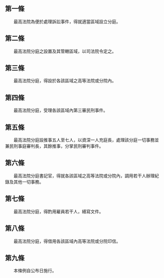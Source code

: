第一條 
-------
　　最高法院為便於處理訴訟事件，得就適當區域設立分庭。  


第二條 
-------
　　最高法院分庭之設置及其管轄區域，以司法院令定之。  


第三條 
-------
　　最高法院分庭，得設於各該區域之高等法院或分院內。  


第四條 
-------
　　最高法院分庭，受理各該區域內第三審民刑事件。  


第五條 
-------
　　最高法院分庭設推事五人至七人，以資深一人充庭長，處理該分庭一切事務並兼民刑事庭審判長，其餘推事，分掌民刑審判事件。  


第六條 
-------
　　最高法院分庭書記官，得就各該區域之高等法院或分院內，調用若干人辦理紀錄及其他一切事務。  


第七條 
-------
　　最高法院分庭，得酌用雇員若干人，繕寫文件。  


第八條 
-------
　　最高法院分庭，得借用各該區域內高等法院或分院印信。  


第九條 
-------
　　本條例自公布日施行。